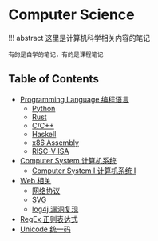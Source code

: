 # Computer Science

!!! abstract 
    这里是计算机科学相关内容的笔记

    有的是自学的笔记，有的是课程笔记

## Table of Contents
- [Programming Language 编程语言](pl)
    - [Python](pl/python/)
    - [Rust](pl/rust)
    - [C/C++](pl/c_cpp)
    - [Haskell](pl/haskell)
    - [x86 Assembly](pl/asm)
    - [RISC-V ISA](pl/riscv)
- [Computer System 计算机系统](system)
    - [Computer System I 计算机系统 Ⅰ](system/cs1)
- [Web 相关](web)
    - [网络协议](web/protocol)
    - [SVG](web/svg)
    - [log4j 漏洞复现](web/log4j_vuln)
- [RegEx 正则表达式](regex)
- [Unicode 统一码](unicode)